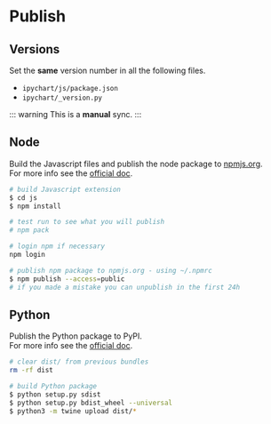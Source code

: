# Publish

## Versions

Set the **same** version number in all the following files.  

+ `ipychart/js/package.json`
+ `ipychart/_version.py`

::: warning
This is a **manual** sync.
:::

## Node

Build the Javascript files and publish the node package to [npmjs.org](https://www.npmjs.com/).  
For more info see the [official doc](https://docs.npmjs.com/getting-started/publishing-npm-packages).

```bash
# build Javascript extension
$ cd js
$ npm install

# test run to see what you will publish
# npm pack

# login npm if necessary
npm login

# publish npm package to npmjs.org - using ~/.npmrc
$ npm publish --access=public
# if you made a mistake you can unpublish in the first 24h
```

## Python

Publish the Python package to PyPI.  
For more info see the [official doc](https://packaging.python.org/tutorials/distributing-packages/). 

```bash
# clear dist/ from previous bundles
rm -rf dist

# build Python package
$ python setup.py sdist
$ python setup.py bdist_wheel --universal
$ python3 -m twine upload dist/*
```
